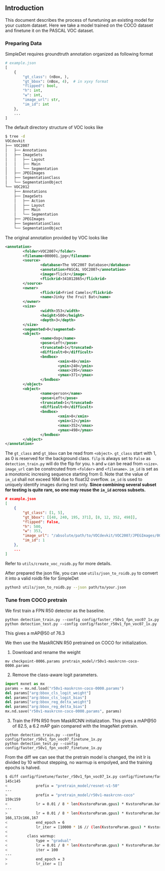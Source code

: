 ## Introduction
This document describes the process of funetuning an existing model for your custom dataset. Here we take a model trained on the COCO dataset and finetune it on the PASCAL VOC dataset.

### Preparing Data
SimpleDet requires groundtruth annotation organized as following format
```python
# example.json
[
    {
        "gt_class": (nBox, ),
        "gt_bbox": (nBox, 4),  # in xyxy format
        "flipped": bool,
        "h": int,
        "w": int,
        "image_url": str,
        "im_id": int
    },
    ...
]
```

The default directory structure of VOC looks like
```bash
$ tree -d
VOCdevkit
├── VOC2007
│   ├── Annotations
│   ├── ImageSets
│   │   ├── Layout
│   │   ├── Main
│   │   └── Segmentation
│   ├── JPEGImages
│   ├── SegmentationClass
│   └── SegmentationObject
└── VOC2012
    ├── Annotations
    ├── ImageSets
    │   ├── Action
    │   ├── Layout
    │   ├── Main
    │   └── Segmentation
    ├── JPEGImages
    ├── SegmentationClass
    └── SegmentationObject
```

The original annotation provided by VOC looks like
```xml
<annotation>
        <folder>VOC2007</folder>
        <filename>000001.jpg</filename>
        <source>
                <database>The VOC2007 Database</database>
                <annotation>PASCAL VOC2007</annotation>
                <image>flickr</image>
                <flickrid>341012865</flickrid>
        </source>
        <owner>
                <flickrid>Fried Camels</flickrid>
                <name>Jinky the Fruit Bat</name>
        </owner>
        <size>
                <width>353</width>
                <height>500</height>
                <depth>3</depth>
        </size>
        <segmented>0</segmented>
        <object>
                <name>dog</name>
                <pose>Left</pose>
                <truncated>1</truncated>
                <difficult>0</difficult>
                <bndbox>
                        <xmin>48</xmin>
                        <ymin>240</ymin>
                        <xmax>195</xmax>
                        <ymax>371</ymax>
                </bndbox>
        </object>
        <object>
                <name>person</name>
                <pose>Left</pose>
                <truncated>1</truncated>
                <difficult>0</difficult>
                <bndbox>
                        <xmin>8</xmin>
                        <ymin>12</ymin>
                        <xmax>352</xmax>
                        <ymax>498</ymax>
                </bndbox>
        </object>
</annotation>
```

The `gt_class` and `gt_bbox` can be read from `<object>`. `gt_class` start with 1, as 0 is reserved for the background class.
`filp` is always set to `False` as `detection_train.py` will do the flip for you.
`h` and `w` can be read from `<size>`.
`image_url` can be constrcuted from `<folder>` and `<filename>`.
`im_id` is set as a monotonic incresing sequence starting from 0. Note that the value of `im_id` shall not exceed 16M due to float32 overflow. `im_id` is used to uniquely identify images during test only. **Since combining several subset for testing is quite rare, so one may reuse the `im_id` across subsets.**

```json
# example.json
[
    {
        "gt_class": [1, 5],
        "gt_bbox": [[48, 240, 195, 371], [8, 12, 352, 498]],
        "flipped": False,
        "h": 500,
        "w": 353,
        "image_url": "/absolute/path/to/VOCdevkit/VOC2007/JPEGImages/000001.jpg",
        "im_id": 1
    },
    ...
]
```
Refer to `utils/create_voc_roidb.py` for more details.

After prepared the json file, you can use `utils/json_to_roidb.py` to convert it into a valid roidb file for SimpleDet
```bash
python3 utils/json_to_roidb.py --json path/to/your.json
```


### Tune from COCO pretrain
We first train a FPN R50 detector as the baseline.
```
python detection_train.py --config config/faster_r50v1_fpn_voc07_1x.py
python detection_test.py --config config/faster_r50v1_fpn_voc07_1x.py
```
This gives a mAP@50 of 76.3

We then use the MaskRCNN R50 pretrained on COCO for initialization.
1. Download and rename the weight
```
mv checkpoint-0006.params pretrain_model/r50v1-maskrcnn-coco-0000.params
```
2. Remove the class-aware logit parameters.
```python
import mxnet as mx
params = mx.nd.load("r50v1-maskrcnn-coco-0000.params")
del params["arg:bbox_cls_logit_weight"]
del params["arg:bbox_cls_logit_bias"]
del params["arg:bbox_reg_delta_weight"]
del params["arg:bbox_reg_delta_bias"]
mx.nd.save("r50v1-maskrcnn-coco-0000.params", params)
```

3. Train the FPN R50 from MaskRCNN initialization. This gives a mAP@50 of 82.5, a 6.2 mAP gain compared with the ImageNet pretrain.
```
python detection_train.py --config config/faster_r50v1_fpn_voc07_finetune_1x.py
python detection_test.py --config config/faster_r50v1_fpn_voc07_finetune_1x.py
```

From the diff we can see that the pretrain model is changed, the init lr is divided by 10 without stepping, no warmup is empolyed, and the training epochs is halved.

```bash
$ diff config/finetune/faster_r50v1_fpn_voc07_1x.py config/finetune/faster_r50v1_fpn_voc07_finetune_1x.py
145c145
<             prefix = "pretrain_model/resnet-v1-50"
---
>             prefix = "pretrain_model/r50v1-maskrcnn-coco"
159c159
<             lr = 0.01 / 8 * len(KvstoreParam.gpus) * KvstoreParam.batch_image
---
>             lr = 0.01 / 8 * len(KvstoreParam.gpus) * KvstoreParam.batch_image / 10
166,172c166,167
<             end_epoch = 6
<             lr_iter = [10000 * 16 // (len(KvstoreParam.gpus) * KvstoreParam.batch_image)]
<
<         class warmup:
<             type = "gradual"
<             lr = 0.01 / 8 * len(KvstoreParam.gpus) * KvstoreParam.batch_image / 3.0
<             iter = 100
---
>             end_epoch = 3
>             lr_iter = []

```